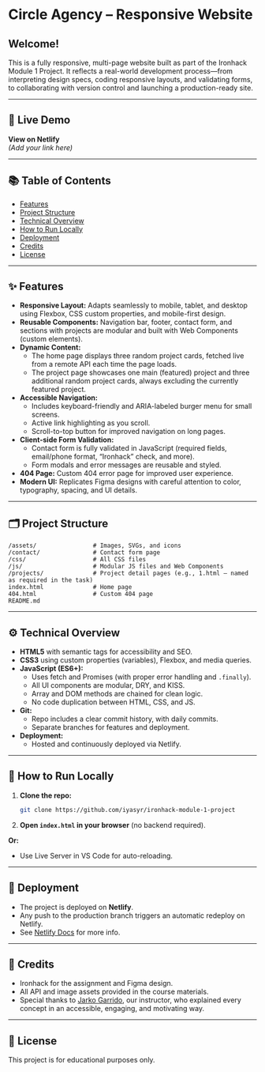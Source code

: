 # Circle Agency – Responsive Website

## Welcome!
This is a fully responsive, multi-page website built as part of the Ironhack Module 1 Project. It reflects a real-world development process—from interpreting design specs, coding responsive layouts, and validating forms, to collaborating with version control and launching a production-ready site.

---

## 🚀 Live Demo
**View on Netlify**  
*(Add your link here)*

---

## 📚 Table of Contents
- [Features](#✨-features)
- [Project Structure](#🗂-project-structure)
- [Technical Overview](#⚙️-technical-overview)
- [How to Run Locally](#🏁-how-to-run-locally)
- [Deployment](#🚢-deployment)
- [Credits](#🙏-credits)
- [License](#📝-license)

---

## ✨ Features

- **Responsive Layout:** Adapts seamlessly to mobile, tablet, and desktop using Flexbox, CSS custom properties, and mobile-first design.
- **Reusable Components:** Navigation bar, footer, contact form, and sections with projects are modular and built with Web Components (custom elements).
- **Dynamic Content:**
  - The home page displays three random project cards, fetched live from a remote API each time the page loads.
  - The project page showcases one main (featured) project and three additional random project cards, always excluding the currently featured project.
- **Accessible Navigation:**
  - Includes keyboard-friendly and ARIA-labeled burger menu for small screens.
  - Active link highlighting as you scroll.
  - Scroll-to-top button for improved navigation on long pages.
- **Client-side Form Validation:**
  - Contact form is fully validated in JavaScript (required fields, email/phone format, “Ironhack” check, and more).
  - Form modals and error messages are reusable and styled.
- **404 Page:** Custom 404 error page for improved user experience.
- **Modern UI:** Replicates Figma designs with careful attention to color, typography, spacing, and UI details.

---

## 🗂 Project Structure

```
/assets/                # Images, SVGs, and icons
/contact/               # Contact form page
/css/                   # All CSS files
/js/                    # Modular JS files and Web Components
/projects/              # Project detail pages (e.g., 1.html — named as required in the task)
index.html              # Home page
404.html                # Custom 404 page
README.md
```

---

## ⚙️ Technical Overview

- **HTML5** with semantic tags for accessibility and SEO.
- **CSS3** using custom properties (variables), Flexbox, and media queries.
- **JavaScript (ES6+):**
  - Uses fetch and Promises (with proper error handling and `.finally`).
  - All UI components are modular, DRY, and KISS.
  - Array and DOM methods are chained for clean logic.
  - No code duplication between HTML, CSS, and JS.
- **Git:**
  - Repo includes a clear commit history, with daily commits.
  - Separate branches for features and deployment.
- **Deployment:**
  - Hosted and continuously deployed via Netlify.

---

## 🏁 How to Run Locally

1. **Clone the repo:**
   ```bash
   git clone https://github.com/iyasyr/ironhack-module-1-project
   ```
2. **Open `index.html` in your browser** (no backend required).

**Or:**
- Use Live Server in VS Code for auto-reloading.

---

## 🚢 Deployment

- The project is deployed on **Netlify**.
- Any push to the production branch triggers an automatic redeploy on Netlify.
- See [Netlify Docs](https://docs.netlify.com/) for more info.

---

## 🙏 Credits

- Ironhack for the assignment and Figma design.
- All API and image assets provided in the course materials.
- Special thanks to [Jarko Garrido](https://github.com/CarlosGalo), our instructor, who explained every concept in an accessible, engaging, and motivating way.

---

## 📝 License

This project is for educational purposes only.
